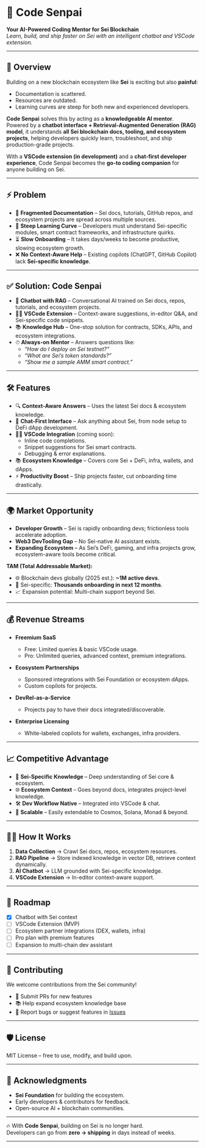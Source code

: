 # 🥷 Code Senpai  

**Your AI-Powered Coding Mentor for Sei Blockchain**  
_Learn, build, and ship faster on Sei with an intelligent chatbot and VSCode extension._  

---

## 📌 Overview  

Building on a new blockchain ecosystem like **Sei** is exciting but also **painful**:  
- Documentation is scattered.  
- Resources are outdated.  
- Learning curves are steep for both new and experienced developers.  

**Code Senpai** solves this by acting as a **knowledgeable AI mentor**.  
Powered by a **chatbot interface + Retrieval-Augmented Generation (RAG) model**, it understands **all Sei blockchain docs, tooling, and ecosystem projects**, helping developers quickly learn, troubleshoot, and ship production-grade projects.  

With a **VSCode extension (in development)** and a **chat-first developer experience**, Code Senpai becomes the **go-to coding companion** for anyone building on Sei.  

---

## ⚡ Problem  

- 📄 **Fragmented Documentation** – Sei docs, tutorials, GitHub repos, and ecosystem projects are spread across multiple sources.  
- 🧩 **Steep Learning Curve** – Developers must understand Sei-specific modules, smart contract frameworks, and infrastructure quirks.  
- ⏳ **Slow Onboarding** – It takes days/weeks to become productive, slowing ecosystem growth.  
- ❌ **No Context-Aware Help** – Existing copilots (ChatGPT, GitHub Copilot) lack **Sei-specific knowledge**.  

---

## ✅ Solution: Code Senpai  

- 🤖 **Chatbot with RAG** – Conversational AI trained on Sei docs, repos, tutorials, and ecosystem projects.  
- 🧑‍💻 **VSCode Extension** – Context-aware suggestions, in-editor Q&A, and Sei-specific code snippets.  
- 📚 **Knowledge Hub** – One-stop solution for contracts, SDKs, APIs, and ecosystem integrations.  
- ⏱ **Always-on Mentor** – Answers questions like:  
  - _“How do I deploy on Sei testnet?”_  
  - _“What are Sei’s token standards?”_  
  - _“Show me a sample AMM smart contract.”_  

---

## 🛠 Features  

- 🔍 **Context-Aware Answers** – Uses the latest Sei docs & ecosystem knowledge.  
- 💬 **Chat-First Interface** – Ask anything about Sei, from node setup to DeFi dApp development.  
- 🧑‍💻 **VSCode Integration** (coming soon):  
  - Inline code completions.  
  - Snippet suggestions for Sei smart contracts.  
  - Debugging & error explanations.  
- 📚 **Ecosystem Knowledge** – Covers core Sei + DeFi, infra, wallets, and dApps.  
- ⚡ **Productivity Boost** – Ship projects faster, cut onboarding time drastically.  

---

## 🌍 Market Opportunity  

- **Developer Growth** – Sei is rapidly onboarding devs; frictionless tools accelerate adoption.  
- **Web3 DevTooling Gap** – No Sei-native AI assistant exists.  
- **Expanding Ecosystem** – As Sei’s DeFi, gaming, and infra projects grow, ecosystem-aware tools become critical.  

**TAM (Total Addressable Market):**  
- 🌐 Blockchain devs globally (2025 est.): **~1M active devs**.  
- 🎯 Sei-specific: **Thousands onboarding in next 12 months**.  
- 📈 Expansion potential: Multi-chain support beyond Sei.  

---

## 💰 Revenue Streams  

- **Freemium SaaS**  
  - Free: Limited queries & basic VSCode usage.  
  - Pro: Unlimited queries, advanced context, premium integrations.  

- **Ecosystem Partnerships**  
  - Sponsored integrations with Sei Foundation or ecosystem dApps.  
  - Custom copilots for projects.  

- **DevRel-as-a-Service**  
  - Projects pay to have their docs integrated/discoverable.  

- **Enterprise Licensing**  
  - White-labeled copilots for wallets, exchanges, infra providers.  

---

## 📈 Competitive Advantage  

- 🎯 **Sei-Specific Knowledge** – Deep understanding of Sei core & ecosystem.  
- 🌐 **Ecosystem Context** – Goes beyond docs, integrates project-level knowledge.  
- 🛠 **Dev Workflow Native** – Integrated into VSCode & chat.  
- 🚀 **Scalable** – Easily extendable to Cosmos, Solana, Monad & beyond.  

---

## 🧑‍💻 How It Works  

1. **Data Collection** → Crawl Sei docs, repos, ecosystem resources.  
2. **RAG Pipeline** → Store indexed knowledge in vector DB, retrieve context dynamically.  
3. **AI Chatbot** → LLM grounded with Sei-specific knowledge.  
4. **VSCode Extension** → In-editor context-aware support.  

---

## 🚀 Roadmap  

- [x] Chatbot with Sei context  
- [ ] VSCode Extension (MVP)  
- [ ] Ecosystem partner integrations (DEX, wallets, infra)  
- [ ] Pro plan with premium features  
- [ ] Expansion to multi-chain dev assistant  

---

## 🤝 Contributing  

We welcome contributions from the Sei community!  

- 🔧 Submit PRs for new features  
- 📚 Help expand ecosystem knowledge base  
- 🐞 Report bugs or suggest features in [Issues](./issues)  

---

## 🛡 License  

MIT License – free to use, modify, and build upon.  

---

## 🙌 Acknowledgments  

- **Sei Foundation** for building the ecosystem.  
- Early developers & contributors for feedback.  
- Open-source AI + blockchain communities.  

---

🔥 With **Code Senpai**, building on Sei is no longer hard.  
Developers can go from **zero → shipping** in days instead of weeks.  

---
